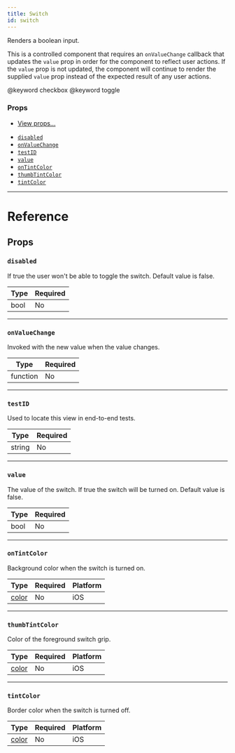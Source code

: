 ```yaml
---
title: Switch
id: switch
---
```


Renders a boolean input.

This is a controlled component that requires an `onValueChange` callback that updates the `value` prop in order for the component to reflect user actions. If the `value` prop is not updated, the component will continue to render the supplied `value` prop instead of the expected result of any user actions.

@keyword checkbox @keyword toggle

### Props

- [View props...](view.md#props)

* [`disabled`](switch.md#disabled)
* [`onValueChange`](switch.md#onvaluechange)
* [`testID`](switch.md#testid)
* [`value`](switch.md#value)
* [`onTintColor`](switch.md#ontintcolor)
* [`thumbTintColor`](switch.md#thumbtintcolor)
* [`tintColor`](switch.md#tintcolor)

---

# Reference

## Props

### `disabled`

If true the user won't be able to toggle the switch. Default value is false.

| Type | Required |
| ---- | -------- |
| bool | No       |

---

### `onValueChange`

Invoked with the new value when the value changes.

| Type     | Required |
| -------- | -------- |
| function | No       |

---

### `testID`

Used to locate this view in end-to-end tests.

| Type   | Required |
| ------ | -------- |
| string | No       |

---

### `value`

The value of the switch. If true the switch will be turned on. Default value is false.

| Type | Required |
| ---- | -------- |
| bool | No       |

---

### `onTintColor`

Background color when the switch is turned on.

| Type               | Required | Platform |
| ------------------ | -------- | -------- |
| [color](colors.md) | No       | iOS      |

---

### `thumbTintColor`

Color of the foreground switch grip.

| Type               | Required | Platform |
| ------------------ | -------- | -------- |
| [color](colors.md) | No       | iOS      |

---

### `tintColor`

Border color when the switch is turned off.

| Type               | Required | Platform |
| ------------------ | -------- | -------- |
| [color](colors.md) | No       | iOS      |
